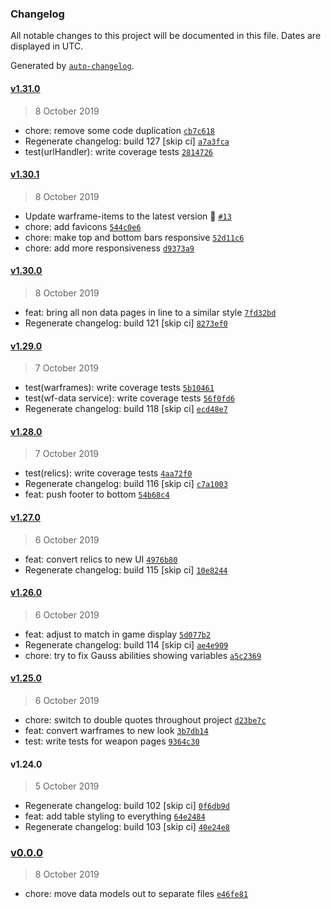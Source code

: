 ### Changelog

All notable changes to this project will be documented in this file. Dates are displayed in UTC.

Generated by [`auto-changelog`](https://github.com/CookPete/auto-changelog).

#### [v1.31.0](https://github.com/codemastermick/FrameTracker/compare/v1.30.1...v1.31.0)

> 8 October 2019

- chore: remove some code duplication [`cb7c618`](https://github.com/codemastermick/FrameTracker/commit/cb7c6183fc6ff385da3963ff832eab7f863b8716)
- Regenerate changelog: build 127 [skip ci] [`a7a3fca`](https://github.com/codemastermick/FrameTracker/commit/a7a3fcaa4f75db9257df55caaee9398bf1772913)
- test(urlHandler): write coverage tests [`2814726`](https://github.com/codemastermick/FrameTracker/commit/2814726752a8a25978c4a6618a65b1b58e0d4c8a)

#### [v1.30.1](https://github.com/codemastermick/FrameTracker/compare/v1.30.0...v1.30.1)

> 8 October 2019

- Update warframe-items to the latest version 🚀 [`#13`](https://github.com/codemastermick/FrameTracker/pull/13)
- chore: add favicons [`544c0e6`](https://github.com/codemastermick/FrameTracker/commit/544c0e696bf732fc97310d6857d28d4fd61d0eca)
- chore: make top and bottom bars responsive [`52d11c6`](https://github.com/codemastermick/FrameTracker/commit/52d11c6f5d6d1f99227177ae3460fc097f6aae13)
- chore: add more responsiveness [`d9373a9`](https://github.com/codemastermick/FrameTracker/commit/d9373a9c3e711068541bab8858c5fbb60e813e58)

#### [v1.30.0](https://github.com/codemastermick/FrameTracker/compare/v1.29.0...v1.30.0)

> 8 October 2019

- feat: bring all non data pages in line to a similar style [`7fd32bd`](https://github.com/codemastermick/FrameTracker/commit/7fd32bd54562fb04038b5c40a0817f4c90f88bcc)
- Regenerate changelog: build 121 [skip ci] [`8273ef0`](https://github.com/codemastermick/FrameTracker/commit/8273ef03a80935ee17e76f16a12fe9f80ba4ce37)

#### [v1.29.0](https://github.com/codemastermick/FrameTracker/compare/v1.28.0...v1.29.0)

> 7 October 2019

- test(warframes): write coverage tests [`5b10461`](https://github.com/codemastermick/FrameTracker/commit/5b1046104abc7ca92d313d4e8d870db9acd2cf72)
- test(wf-data service): write coverage tests [`56f0fd6`](https://github.com/codemastermick/FrameTracker/commit/56f0fd69049e6bfce942d34eaae8cd6102a25168)
- Regenerate changelog: build 118 [skip ci] [`ecd48e7`](https://github.com/codemastermick/FrameTracker/commit/ecd48e779c084be2b3aa3974a1f1c53f8c1f2c07)

#### [v1.28.0](https://github.com/codemastermick/FrameTracker/compare/v1.27.0...v1.28.0)

> 7 October 2019

- test(relics): write coverage tests [`4aa72f0`](https://github.com/codemastermick/FrameTracker/commit/4aa72f00211eeee06654321324f2fa28f44ba3fb)
- Regenerate changelog: build 116 [skip ci] [`c7a1003`](https://github.com/codemastermick/FrameTracker/commit/c7a1003d8498126c3c70b8b015efafad1dc99f3e)
- feat: push footer to bottom [`54b68c4`](https://github.com/codemastermick/FrameTracker/commit/54b68c4efe51350db534e8d99464b9ecb1ff4b3e)

#### [v1.27.0](https://github.com/codemastermick/FrameTracker/compare/v1.26.0...v1.27.0)

> 6 October 2019

- feat: convert relics to new UI [`4976b80`](https://github.com/codemastermick/FrameTracker/commit/4976b80299d6ee27881266ee612770b027b0414b)
- Regenerate changelog: build 115 [skip ci] [`10e8244`](https://github.com/codemastermick/FrameTracker/commit/10e8244a2eff74a6fcac12693d08cfcf23fb9050)

#### [v1.26.0](https://github.com/codemastermick/FrameTracker/compare/v1.25.0...v1.26.0)

> 6 October 2019

- feat: adjust to match in game display [`5d077b2`](https://github.com/codemastermick/FrameTracker/commit/5d077b2cc08669f5e2388ea4cdbef6457a2159a7)
- Regenerate changelog: build 114 [skip ci] [`ae4e909`](https://github.com/codemastermick/FrameTracker/commit/ae4e90910689755519c8e8e8df44a1d7cbe7c582)
- chore: try to fix Gauss abilities showing variables [`a5c2369`](https://github.com/codemastermick/FrameTracker/commit/a5c2369290e1807d3122d27a3f03d349a822dc05)

#### [v1.25.0](https://github.com/codemastermick/FrameTracker/compare/v1.24.0...v1.25.0)

> 6 October 2019

- chore: switch to double quotes throughout project [`d23be7c`](https://github.com/codemastermick/FrameTracker/commit/d23be7c9cea07335b2c71ef15141db39f28be81f)
- feat: convert warframes to new look [`3b7db14`](https://github.com/codemastermick/FrameTracker/commit/3b7db14234909a4b6b1d1ebfc1eae0b873b85fc4)
- test: write tests for weapon pages [`9364c30`](https://github.com/codemastermick/FrameTracker/commit/9364c30fe8b6cc47af198632e24b8ad8383c6d25)

#### v1.24.0

> 5 October 2019

- Regenerate changelog: build 102 [skip ci] [`0f6db9d`](https://github.com/codemastermick/FrameTracker/commit/0f6db9df1bcfafccb49332ed4e706bf969f3f743)
- feat: add table styling to everything [`64e2484`](https://github.com/codemastermick/FrameTracker/commit/64e2484e79b5661a7155addcb3f567b99648a1d0)
- Regenerate changelog: build 103 [skip ci] [`40e24e8`](https://github.com/codemastermick/FrameTracker/commit/40e24e8bd28be56d3e7d16e7d6c13d7a7e3b4d17)

### [v0.0.0](https://github.com/codemastermick/FrameTracker/compare/v1.31.0...v0.0.0)

> 8 October 2019

- chore: move data models out to separate files [`e46fe81`](https://github.com/codemastermick/FrameTracker/commit/e46fe814f0ad77bcd2f132462066257e8ca8620a)
